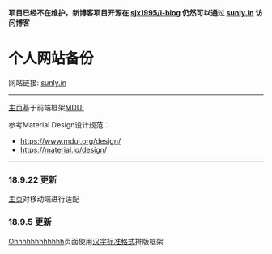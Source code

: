 **项目已经不在维护，新博客项目开源在 [sjx1995/i-blog](https://github.com/sjx1995/i-blog) 仍然可以通过 [sunly.in](https://sunly.in) 访问博客**

# 个人网站备份

网站链接: [sunly.in](https://sunly.in)

---

[主页](https://sunly.in)基于前端框架[MDUI](https://mdui.org)

参考Material Design设计规范：

- <https://www.mdui.org/design/>
- <https://material.io/design/>

---
### 18.9.22 更新

[主页](https://sunly.in)对移动端进行适配

### 18.9.5 更新

[Ohhhhhhhhhhhh](https://sunly.in/Ohhhhhhhhhhhh)页面使用[汉字标准格式](https://github.com/ethantw/Han)排版框架
